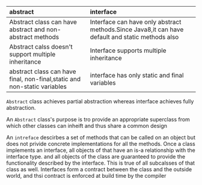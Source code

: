 | abstract | interface |
| :--- | :--- |
| Abstract class can have abstract and non-abstract methods | Interface can have only abstract methods.Since Java8,it can have default and static methods also |
| Abstract calss doesn't support multiple inheritance  | Interface supports multiple inheritance |
| abstract class can have final, non-final,static and non-static variables  | interface has only static and final variables |



`Abstract` class achieves partial abstraction whereas interface achieves fully abstraction.

An `Abstract` class's purpose is tro provide an appropriate superclass from which other classes can inheift and thus share a common design 



An `intreface` descirbes a set of methods that can be called on an object but does not privide concrete implementations for all the methods. Once a class implements an interface, all objects of that have an is-a relationship with the interface type. and all objects of the class are guaranteed to provide the functionality described by the interface. This is true of all subcalsses of that class as well. Interfaces form a contract between the class and the outside world, and  thsi contract is enforced at build time by the compiler



